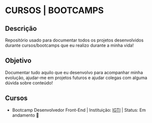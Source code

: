 # CURSOS | BOOTCAMPS

## Descrição

Repositório usado para documentar todos os projetos desenvolvidos durante cursos/bootcamps que eu realizo durante a minha vida!

## Objetivo
Documentar tudo aquilo que eu desenvolvo para acompanhar minha evolução, ajudar-me em projetos futuros e ajudar colegas com alguma dúvida sobre conteúdo!

## Cursos

- Bootcamp Desenvolvedor Front-End | Instituição: [IGTI](https://igti.com.br) | Status: Em andamento 📝
